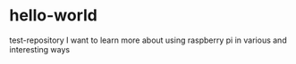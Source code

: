 # hello-world
test-repository
I want to learn more about using raspberry pi in various and interesting ways
